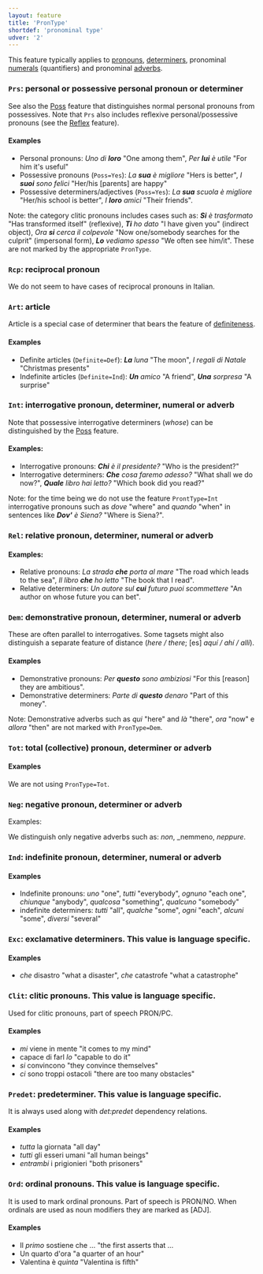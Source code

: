 ```yaml
---
layout: feature
title: 'PronType'
shortdef: 'pronominal type'
udver: '2'
---
```


This feature typically applies to [pronouns](u-pos/PRON),
[determiners](u-pos/DET), pronominal [numerals](u-pos/NUM)
(quantifiers) and pronominal [adverbs](u-pos/ADV).

### `Prs`: personal or possessive personal pronoun or determiner

See also the [Poss]() feature that distinguishes normal personal
pronouns from possessives. Note that `Prs` also includes reflexive
personal/possessive pronouns (see the [Reflex]() feature).

#### Examples

* Personal pronouns: _Uno di <b>loro</b>_ "One among them", _Per <b>lui</b> è utile_ "For him it's useful"
* Possessive pronouns (`Poss=Yes`): _La <b>sua</b> è migliore_ "Hers is better", _I <b>suoi</b> sono felici_ "Her/his [parents] are happy" 
* Possessive determiners/adjectives (`Poss=Yes`): _La <b>sua</b> scuola è migliore_ "Her/his school is better", _I <b>loro</b> amici_ "Their friends".

Note: the category clitic pronouns includes cases such as: _<b>Si</b> è trasformato_ "Has transformed itself" (reflexive), _<b>Ti</b> ho dato_ "I have given you" (indirect object), _Ora <b>si</b> cerca il colpevole_ "Now one/somebody searches for the culprit" (impersonal form), _<b>Lo</b> vediamo spesso_ "We often see him/it". These are not marked by the appropriate `PronType`. 

### `Rcp`: reciprocal pronoun

We do not seem to have cases of reciprocal pronouns in Italian.

### `Art`: article

Article is a special case of determiner that bears the feature of
[definiteness](Definite).

#### Examples

* Definite articles (`Definite=Def`): _<b>La</b> luna_ "The moon", _I regali di Natale_ "Christmas presents" 
* Indefinite articles (`Definite=Ind`): _<b>Un</b> amico_ "A friend", _<b>Una</b> sorpresa_ "A surprise"

### `Int`: interrogative pronoun, determiner, numeral or adverb

Note that possessive interrogative determiners (_whose_) can be
distinguished by the [Poss]() feature.

#### Examples: 

* Interrogative pronouns: _<b>Chi</b> è il presidente?_ "Who is the president?"
* Interrogative determiners: _<b>Che</b> cosa faremo adesso?_ "What shall we do now?", _<b>Quale</b> libro hai letto?_ "Which book did you read?"

Note: for the time being we do not use the feature `ProntType=Int` interrogative pronouns such as _dove_ "where" and _quando_ "when" in sentences like _<b>Dov'</b> è Siena?_ "Where is Siena?".
 
### `Rel`: relative pronoun, determiner, numeral or adverb

#### Examples: 

* Relative pronouns: _La strada <b>che</b> porta al mare_ "The road which leads to the sea", _Il libro <b>che</b> ho letto_ "The book that I read".
* Relative determiners: _Un autore sul <b>cui</b> futuro puoi scommettere_ "An author on whose future you can bet".


### `Dem`: demonstrative pronoun, determiner, numeral or adverb

These are often parallel to interrogatives. Some tagsets might also
distinguish a separate feature of distance (_here / there_; [es] _aquí
/ ahí / allí_).

#### Examples

* Demonstrative pronouns: _Per <b>questo</b> sono ambiziosi_ "For this [reason] they are ambitious".
* Demonstrative determiners: _Parte di <b>questo</b> denaro_ "Part of this money".

Note: Demonstrative adverbs such as _qui_ "here" and _là_ "there", _ora_ "now" e _allora_ "then" are not marked with `PronType=Dem`.

### `Tot`: total (collective) pronoun, determiner or adverb

#### Examples

We are not using `PronType=Tot`.

### `Neg`: negative pronoun, determiner or adverb

Examples: 

We distinguish only negative adverbs such as: _non_, _nemmeno, _neppure_.

### `Ind`: indefinite pronoun, determiner, numeral or adverb

#### Examples

* Indefinite pronouns: _uno_ "one", _tutti_ "everybody", _ognuno_ "each one", _chiunque_ "anybody", _qualcosa_ "something", _qualcuno_ "somebody"
* indefinite determiners: _tutti_ "all", _qualche_ "some", _ogni_ "each", _alcuni_ "some", _diversi_ "several"

### `Exc`: exclamative determiners. This value is language specific.

#### Examples

* _che_ disastro "what a disaster", _che_ catastrofe "what a catastrophe"

### `Clit`: clitic pronouns. This value is language specific.

Used for clitic pronouns, part of speech PRON/PC.

#### Examples

* _mi_ viene in mente "it comes to my mind"
* capace di farl _lo_ "capable to do it"
* _si_ convincono "they convince themselves"
* _ci_ sono troppi ostacoli "there are too many obstacles"

### `Predet`: predeterminer. This value is language specific.

It is always used along with _det:predet_ dependency relations.

#### Examples

* _tutta_ la giornata "all day"
* _tutti_ gli esseri umani "all human beings"
* _entrambi_ i prigionieri "both prisoners"

### `Ord`: ordinal pronouns. This value is language specific.

It is used to mark ordinal pronouns. Part of speech is PRON/NO. When ordinals are used as noun modifiers they are marked as [ADJ].

#### Examples

* Il _primo_ sostiene che ...  "the first asserts that ...
* Un quarto d'ora "a quarter of an hour"
* Valentina è _quinta_ "Valentina is fifth"

<!-- Interlanguage links updated Út zář 29 20:23:12 CEST 2020 -->
